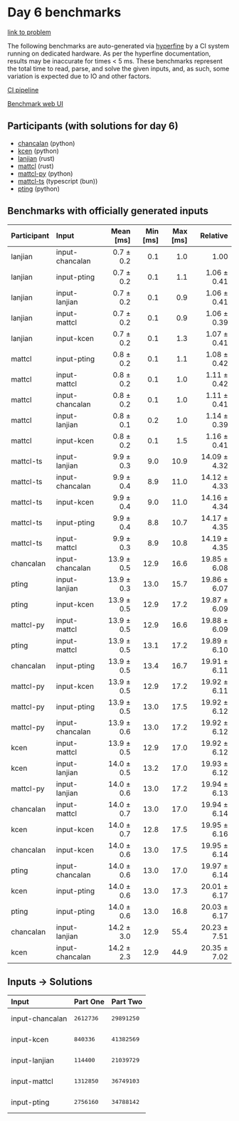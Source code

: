 # Day 6 benchmarks

[link to problem](https://adventofcode.com/2023/day/6)

The following benchmarks are auto-generated via
[hyperfine](https://github.com/sharkdp/hyperfine) by a CI system running on
dedicated hardware. As per the hyperfine documentation, results may be
inaccurate for times < 5 ms. These benchmarks represent the total time to read,
parse, and solve the given inputs, and, as such, some variation is expected due
to IO and other factors.

[CI pipeline](http://ci.papercode.net:8080/teams/main/pipelines/aoc2023)

[Benchmark web UI](https://aoc.ancalagon.black)


## Participants (with solutions for day 6)

- [chancalan](https://github.com/chancalan/aoc2023) (python)
- [kcen](https://github.com/kcen/aoc2023) (python)
- [lanjian](https://github.com/lanjian/aoc-2023) (rust)
- [mattcl](https://github.com/mattcl/aoc2023) (rust)
- [mattcl-py](https://github.com/mattcl/aoc2023-py) (python)
- [mattcl-ts](https://github.com/mattcl/aoc2023-js) (typescript (bun))
- [pting](https://github.com/pting/aoc2023) (python)


## Benchmarks with officially generated inputs

| Participant | Input | Mean [ms] | Min [ms] | Max [ms] | Relative |
|:---|:---|---:|---:|---:|---:|
| lanjian | input-chancalan | 0.7 ± 0.2 | 0.1 | 1.0 | 1.00 |
| lanjian | input-pting | 0.7 ± 0.2 | 0.1 | 1.1 | 1.06 ± 0.41 |
| lanjian | input-lanjian | 0.7 ± 0.2 | 0.1 | 0.9 | 1.06 ± 0.41 |
| lanjian | input-mattcl | 0.7 ± 0.2 | 0.1 | 0.9 | 1.06 ± 0.39 |
| lanjian | input-kcen | 0.7 ± 0.2 | 0.1 | 1.3 | 1.07 ± 0.41 |
| mattcl | input-pting | 0.8 ± 0.2 | 0.1 | 1.1 | 1.08 ± 0.42 |
| mattcl | input-mattcl | 0.8 ± 0.2 | 0.1 | 1.0 | 1.11 ± 0.42 |
| mattcl | input-chancalan | 0.8 ± 0.2 | 0.1 | 1.0 | 1.11 ± 0.41 |
| mattcl | input-lanjian | 0.8 ± 0.1 | 0.2 | 1.0 | 1.14 ± 0.39 |
| mattcl | input-kcen | 0.8 ± 0.2 | 0.1 | 1.5 | 1.16 ± 0.41 |
| mattcl-ts | input-lanjian | 9.9 ± 0.3 | 9.0 | 10.9 | 14.09 ± 4.32 |
| mattcl-ts | input-chancalan | 9.9 ± 0.4 | 8.9 | 11.0 | 14.12 ± 4.33 |
| mattcl-ts | input-kcen | 9.9 ± 0.4 | 9.0 | 11.0 | 14.16 ± 4.34 |
| mattcl-ts | input-pting | 9.9 ± 0.4 | 8.8 | 10.7 | 14.17 ± 4.35 |
| mattcl-ts | input-mattcl | 9.9 ± 0.3 | 8.9 | 10.8 | 14.19 ± 4.35 |
| chancalan | input-chancalan | 13.9 ± 0.5 | 12.9 | 16.6 | 19.85 ± 6.08 |
| pting | input-lanjian | 13.9 ± 0.3 | 13.0 | 15.7 | 19.86 ± 6.07 |
| pting | input-kcen | 13.9 ± 0.5 | 12.9 | 17.2 | 19.87 ± 6.09 |
| mattcl-py | input-mattcl | 13.9 ± 0.5 | 12.9 | 16.6 | 19.88 ± 6.09 |
| pting | input-mattcl | 13.9 ± 0.5 | 13.1 | 17.2 | 19.89 ± 6.10 |
| chancalan | input-pting | 13.9 ± 0.5 | 13.4 | 16.7 | 19.91 ± 6.11 |
| mattcl-py | input-kcen | 13.9 ± 0.5 | 12.9 | 17.2 | 19.92 ± 6.11 |
| mattcl-py | input-pting | 13.9 ± 0.5 | 13.0 | 17.5 | 19.92 ± 6.12 |
| mattcl-py | input-chancalan | 13.9 ± 0.6 | 13.0 | 17.2 | 19.92 ± 6.12 |
| kcen | input-mattcl | 13.9 ± 0.5 | 12.9 | 17.0 | 19.92 ± 6.12 |
| kcen | input-lanjian | 14.0 ± 0.5 | 13.2 | 17.0 | 19.93 ± 6.12 |
| mattcl-py | input-lanjian | 14.0 ± 0.6 | 13.0 | 17.2 | 19.94 ± 6.13 |
| chancalan | input-mattcl | 14.0 ± 0.7 | 13.0 | 17.0 | 19.94 ± 6.14 |
| kcen | input-kcen | 14.0 ± 0.7 | 12.8 | 17.5 | 19.95 ± 6.16 |
| chancalan | input-kcen | 14.0 ± 0.6 | 13.0 | 17.5 | 19.95 ± 6.14 |
| pting | input-chancalan | 14.0 ± 0.6 | 13.0 | 17.0 | 19.97 ± 6.14 |
| kcen | input-pting | 14.0 ± 0.6 | 13.0 | 17.3 | 20.01 ± 6.17 |
| pting | input-pting | 14.0 ± 0.6 | 13.0 | 16.8 | 20.03 ± 6.17 |
| chancalan | input-lanjian | 14.2 ± 3.0 | 12.9 | 55.4 | 20.23 ± 7.51 |
| kcen | input-chancalan | 14.2 ± 2.3 | 12.9 | 44.9 | 20.35 ± 7.02 |


## Inputs -> Solutions

| Input | Part One | Part Two |
|:---|:---|:---|
|input-chancalan|<pre>2612736</pre>|<pre>29891250</pre>|
|input-kcen|<pre>840336</pre>|<pre>41382569</pre>|
|input-lanjian|<pre>114400</pre>|<pre>21039729</pre>|
|input-mattcl|<pre>1312850</pre>|<pre>36749103</pre>|
|input-pting|<pre>2756160</pre>|<pre>34788142</pre>|